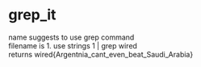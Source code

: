 # grep_it

name suggests to use grep command<br>
filename is 1. use strings 1 | grep wired<br>
returns wired{Argentnia_cant_even_beat_Saudi_Arabia}
